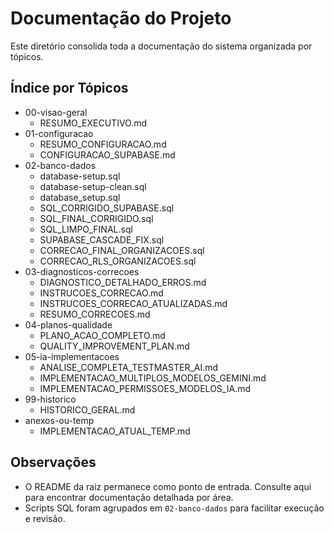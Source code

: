 # Documentação do Projeto

Este diretório consolida toda a documentação do sistema organizada por tópicos.

## Índice por Tópicos

- 00-visao-geral
  - RESUMO_EXECUTIVO.md
- 01-configuracao
  - RESUMO_CONFIGURACAO.md
  - CONFIGURACAO_SUPABASE.md
- 02-banco-dados
  - database-setup.sql
  - database-setup-clean.sql
  - database_setup.sql
  - SQL_CORRIGIDO_SUPABASE.sql
  - SQL_FINAL_CORRIGIDO.sql
  - SQL_LIMPO_FINAL.sql
  - SUPABASE_CASCADE_FIX.sql
  - CORRECAO_FINAL_ORGANIZACOES.sql
  - CORRECAO_RLS_ORGANIZACOES.sql
- 03-diagnosticos-correcoes
  - DIAGNOSTICO_DETALHADO_ERROS.md
  - INSTRUCOES_CORRECAO.md
  - INSTRUCOES_CORRECAO_ATUALIZADAS.md
  - RESUMO_CORRECOES.md
- 04-planos-qualidade
  - PLANO_ACAO_COMPLETO.md
  - QUALITY_IMPROVEMENT_PLAN.md
- 05-ia-implementacoes
  - ANALISE_COMPLETA_TESTMASTER_AI.md
  - IMPLEMENTACAO_MULTIPLOS_MODELOS_GEMINI.md
  - IMPLEMENTACAO_PERMISSOES_MODELOS_IA.md
- 99-historico
  - HISTORICO_GERAL.md
- anexos-ou-temp
  - IMPLEMENTACAO_ATUAL_TEMP.md

## Observações
- O README da raiz permanece como ponto de entrada. Consulte aqui para encontrar documentação detalhada por área.
- Scripts SQL foram agrupados em `02-banco-dados` para facilitar execução e revisão.
